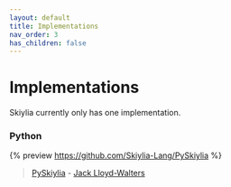 ```yaml
---
layout: default
title: Implementations
nav_order: 3
has_children: false
---
```


# Implementations

Skiylia currently only has one implementation.

### Python

{% preview https://github.com/Skiylia-Lang/PySkiylia %}
>[PySkiylia](https://github.com/Skiylia-Lang/PySkiylia) - [Jack Lloyd-Walters](https://github.com/SK1Y101)
